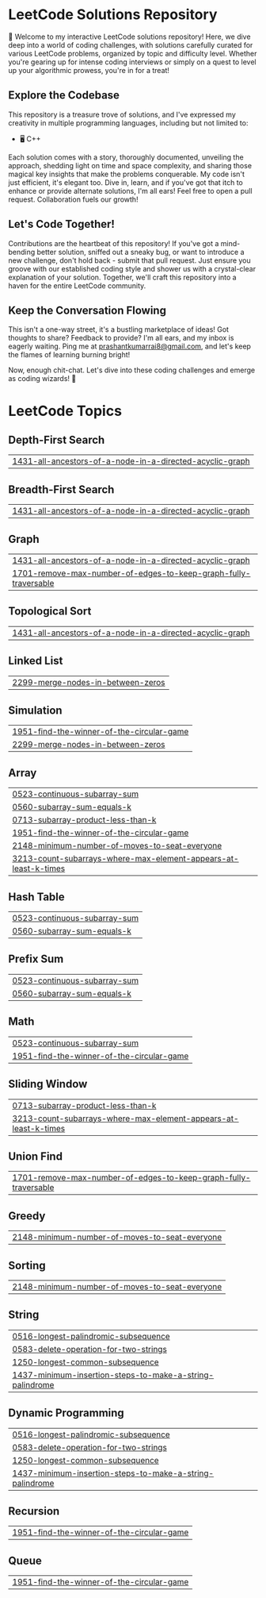 # LeetCode Solutions Repository

🎉 Welcome to my interactive LeetCode solutions repository! Here, we dive deep into a world of coding challenges, with solutions carefully curated for various LeetCode problems, organized by topic and difficulty level. Whether you're gearing up for intense coding interviews or simply on a quest to level up your algorithmic prowess, you're in for a treat!

## Explore the Codebase

This repository is a treasure trove of solutions, and I've expressed my creativity in multiple programming languages, including but not limited to:

- 🖥️ C++

Each solution comes with a story, thoroughly documented, unveiling the approach, shedding light on time and space complexity, and sharing those magical key insights that make the problems conquerable. My code isn't just efficient, it's elegant too. Dive in, learn, and if you've got that itch to enhance or provide alternate solutions, I'm all ears! Feel free to open a pull request. Collaboration fuels our growth!

## Let's Code Together!

Contributions are the heartbeat of this repository! If you've got a mind-bending better solution, sniffed out a sneaky bug, or want to introduce a new challenge, don't hold back - submit that pull request. Just ensure you groove with our established coding style and shower us with a crystal-clear explanation of your solution. Together, we'll craft this repository into a haven for the entire LeetCode community.

## Keep the Conversation Flowing

This isn't a one-way street, it's a bustling marketplace of ideas! Got thoughts to share? Feedback to provide? I'm all ears, and my inbox is eagerly waiting. Ping me at prashantkumarrai8@gmail.com, and let's keep the flames of learning burning bright!

Now, enough chit-chat. Let's dive into these coding challenges and emerge as coding wizards! 🚀

<!---LeetCode Topics Start-->
# LeetCode Topics
## Depth-First Search
|  |
| ------- |
| [1431-all-ancestors-of-a-node-in-a-directed-acyclic-graph](https://github.com/8prashant/leetcode/tree/master/1431-all-ancestors-of-a-node-in-a-directed-acyclic-graph) |
## Breadth-First Search
|  |
| ------- |
| [1431-all-ancestors-of-a-node-in-a-directed-acyclic-graph](https://github.com/8prashant/leetcode/tree/master/1431-all-ancestors-of-a-node-in-a-directed-acyclic-graph) |
## Graph
|  |
| ------- |
| [1431-all-ancestors-of-a-node-in-a-directed-acyclic-graph](https://github.com/8prashant/leetcode/tree/master/1431-all-ancestors-of-a-node-in-a-directed-acyclic-graph) |
| [1701-remove-max-number-of-edges-to-keep-graph-fully-traversable](https://github.com/8prashant/leetcode/tree/master/1701-remove-max-number-of-edges-to-keep-graph-fully-traversable) |
## Topological Sort
|  |
| ------- |
| [1431-all-ancestors-of-a-node-in-a-directed-acyclic-graph](https://github.com/8prashant/leetcode/tree/master/1431-all-ancestors-of-a-node-in-a-directed-acyclic-graph) |
## Linked List
|  |
| ------- |
| [2299-merge-nodes-in-between-zeros](https://github.com/8prashant/leetcode/tree/master/2299-merge-nodes-in-between-zeros) |
## Simulation
|  |
| ------- |
| [1951-find-the-winner-of-the-circular-game](https://github.com/8prashant/leetcode/tree/master/1951-find-the-winner-of-the-circular-game) |
| [2299-merge-nodes-in-between-zeros](https://github.com/8prashant/leetcode/tree/master/2299-merge-nodes-in-between-zeros) |
## Array
|  |
| ------- |
| [0523-continuous-subarray-sum](https://github.com/8prashant/leetcode/tree/master/0523-continuous-subarray-sum) |
| [0560-subarray-sum-equals-k](https://github.com/8prashant/leetcode/tree/master/0560-subarray-sum-equals-k) |
| [0713-subarray-product-less-than-k](https://github.com/8prashant/leetcode/tree/master/0713-subarray-product-less-than-k) |
| [1951-find-the-winner-of-the-circular-game](https://github.com/8prashant/leetcode/tree/master/1951-find-the-winner-of-the-circular-game) |
| [2148-minimum-number-of-moves-to-seat-everyone](https://github.com/8prashant/leetcode/tree/master/2148-minimum-number-of-moves-to-seat-everyone) |
| [3213-count-subarrays-where-max-element-appears-at-least-k-times](https://github.com/8prashant/leetcode/tree/master/3213-count-subarrays-where-max-element-appears-at-least-k-times) |
## Hash Table
|  |
| ------- |
| [0523-continuous-subarray-sum](https://github.com/8prashant/leetcode/tree/master/0523-continuous-subarray-sum) |
| [0560-subarray-sum-equals-k](https://github.com/8prashant/leetcode/tree/master/0560-subarray-sum-equals-k) |
## Prefix Sum
|  |
| ------- |
| [0523-continuous-subarray-sum](https://github.com/8prashant/leetcode/tree/master/0523-continuous-subarray-sum) |
| [0560-subarray-sum-equals-k](https://github.com/8prashant/leetcode/tree/master/0560-subarray-sum-equals-k) |
## Math
|  |
| ------- |
| [0523-continuous-subarray-sum](https://github.com/8prashant/leetcode/tree/master/0523-continuous-subarray-sum) |
| [1951-find-the-winner-of-the-circular-game](https://github.com/8prashant/leetcode/tree/master/1951-find-the-winner-of-the-circular-game) |
## Sliding Window
|  |
| ------- |
| [0713-subarray-product-less-than-k](https://github.com/8prashant/leetcode/tree/master/0713-subarray-product-less-than-k) |
| [3213-count-subarrays-where-max-element-appears-at-least-k-times](https://github.com/8prashant/leetcode/tree/master/3213-count-subarrays-where-max-element-appears-at-least-k-times) |
## Union Find
|  |
| ------- |
| [1701-remove-max-number-of-edges-to-keep-graph-fully-traversable](https://github.com/8prashant/leetcode/tree/master/1701-remove-max-number-of-edges-to-keep-graph-fully-traversable) |
## Greedy
|  |
| ------- |
| [2148-minimum-number-of-moves-to-seat-everyone](https://github.com/8prashant/leetcode/tree/master/2148-minimum-number-of-moves-to-seat-everyone) |
## Sorting
|  |
| ------- |
| [2148-minimum-number-of-moves-to-seat-everyone](https://github.com/8prashant/leetcode/tree/master/2148-minimum-number-of-moves-to-seat-everyone) |
## String
|  |
| ------- |
| [0516-longest-palindromic-subsequence](https://github.com/8prashant/leetcode/tree/master/0516-longest-palindromic-subsequence) |
| [0583-delete-operation-for-two-strings](https://github.com/8prashant/leetcode/tree/master/0583-delete-operation-for-two-strings) |
| [1250-longest-common-subsequence](https://github.com/8prashant/leetcode/tree/master/1250-longest-common-subsequence) |
| [1437-minimum-insertion-steps-to-make-a-string-palindrome](https://github.com/8prashant/leetcode/tree/master/1437-minimum-insertion-steps-to-make-a-string-palindrome) |
## Dynamic Programming
|  |
| ------- |
| [0516-longest-palindromic-subsequence](https://github.com/8prashant/leetcode/tree/master/0516-longest-palindromic-subsequence) |
| [0583-delete-operation-for-two-strings](https://github.com/8prashant/leetcode/tree/master/0583-delete-operation-for-two-strings) |
| [1250-longest-common-subsequence](https://github.com/8prashant/leetcode/tree/master/1250-longest-common-subsequence) |
| [1437-minimum-insertion-steps-to-make-a-string-palindrome](https://github.com/8prashant/leetcode/tree/master/1437-minimum-insertion-steps-to-make-a-string-palindrome) |
## Recursion
|  |
| ------- |
| [1951-find-the-winner-of-the-circular-game](https://github.com/8prashant/leetcode/tree/master/1951-find-the-winner-of-the-circular-game) |
## Queue
|  |
| ------- |
| [1951-find-the-winner-of-the-circular-game](https://github.com/8prashant/leetcode/tree/master/1951-find-the-winner-of-the-circular-game) |
<!---LeetCode Topics End-->